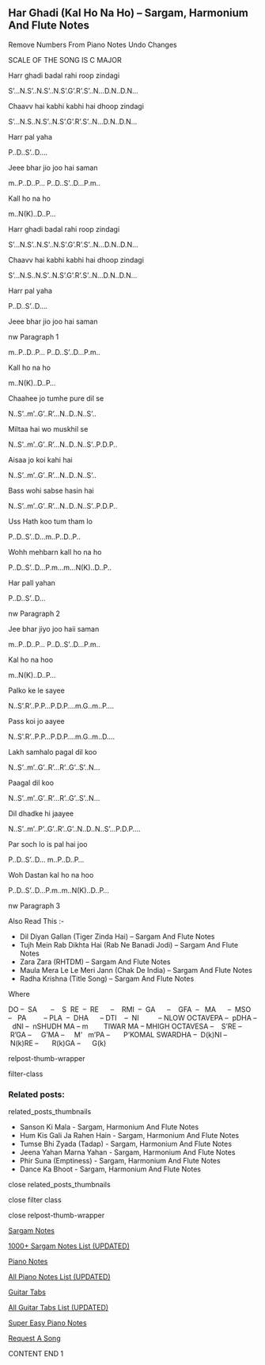 
## Har Ghadi (Kal Ho Na Ho) – Sargam, Harmonium And Flute Notes

Remove Numbers From Piano Notes
Undo Changes

SCALE OF THE SONG IS C MAJOR

Harr ghadi badal rahi roop zindagi

S’…N.S’..N.S’..N.S’.G’.R’.S’..N…D.N..D.N…

Chaavv hai kabhi kabhi hai dhoop zindagi

S’…N.S..N.S’..N.S’.G’.R’.S’..N…D.N..D.N…

Harr pal yaha

P..D..S’..D….

Jeee bhar jio joo hai saman

m..P..D..P… P..D..S’..D…P.m..

Kall ho na ho

m..N(K)..D..P…

Harr ghadi badal rahi roop zindagi

S’…N.S’..N.S’..N.S’.G’.R’.S’..N…D.N..D.N…

Chaavv hai kabhi kabhi hai dhoop zindagi

S’…N.S..N.S’..N.S’.G’.R’.S’..N…D.N..D.N…

Harr pal yaha

P..D..S’..D….

Jeee bhar jio joo hai saman

nw Paragraph 1

m..P..D..P… P..D..S’..D…P.m..

Kall ho na ho

m..N(K)..D..P…

Chaahee jo tumhe pure dil se

N..S’..m’..G’..R’…N..D..N..S’..

Miltaa hai wo muskhil se

N..S’..m’..G’..R’…N..D..N..S’..P.D.P..

Aisaa jo koi kahi hai

N..S’..m’..G’..R’…N..D..N..S’..

Bass wohi sabse hasin hai

N..S’..m’..G’..R’…N..D..N..S’..P.D.P..

Uss Hath koo tum tham lo

P..D..S’..D…m..P..D..P..

Wohh mehbarn kall ho na ho

P..D..S’..D…P.m…m…N(K)..D..P..

Har pall yahan

P..D..S’..D…

nw Paragraph 2

Jee bhar jiyo joo haii saman

m..P..D..P… P..D..S’..D…P.m..

Kal ho na hoo

m..N(K)..D..P…

Palko ke le sayee

N..S’.R’..P.P…P.D.P….m.G..m..P….

Pass koi jo aayee

N..S’.R’..P.P…P.D.P….m.G..m..D….

Lakh samhalo pagal dil koo

N..S’..m’..G’..R’…R’..G’..S’..N…

Paagal dil koo

N..S’..m’..G’..R’…R’..G’..S’..N…

Dil dhadke hi jaayee

N..S’..m’..P’..G’..R’..G’..N..D..N..S’…P.D.P….

Par soch lo is pal hai joo

P..D..S’..D… m..P..D..P…

Woh Dastan kal ho na hoo

P..D..S’..D…P.m..m..N(K)..D..P…



nw Paragraph 3

Also Read This :-



* Dil Diyan Gallan (Tiger Zinda Hai) – Sargam And Flute Notes
* Tujh Mein Rab Dikhta Hai (Rab Ne Banadi Jodi) – Sargam And Flute Notes
* Zara Zara (RHTDM) – Sargam And Flute Notes
* Maula Mera Le Le Meri Jann (Chak De India) – Sargam And Flute Notes
* Radha Krishna (Title Song) – Sargam And Flute Notes

Where



DO –  SA       –    S  RE  –  RE      –    RMI  –  GA      –    GFA  –   MA      –  MSO  –   PA         – PLA  –  DHA      – DTI    –  NI          – NLOW OCTAVEPA –  pDHA –  dNI –  nSHUDH MA – m        TIWAR MA – MHIGH OCTAVESA –    S’RE –     R’GA –     G’MA –     M’   m’PA –       P’KOMAL SWARDHA –  D(k)NI –       N(k)RE –       R(k)GA –      G(k)



relpost-thumb-wrapper

filter-class

### Related posts:

related_posts_thumbnails

* Sanson Ki Mala - Sargam, Harmonium And Flute Notes
* Hum Kis Gali Ja Rahen Hain - Sargam, Harmonium And Flute Notes
* Tumse Bhi Zyada (Tadap) - Sargam, Harmonium And Flute Notes
* Jeena Yahan Marna Yahan - Sargam, Harmonium And Flute Notes
* Phir Suna (Emptiness) - Sargam, Harmonium And Flute Notes
* Dance Ka Bhoot - Sargam, Harmonium And Flute Notes

close related_posts_thumbnails

close filter class

close relpost-thumb-wrapper

[Sargam Notes](https://www.notationsworld.com/sargam-notes.html)

[1000+ Sargam Notes List (UPDATED)](https://www.notationsworld.com/all-songs-list-sargam-notes.html)

[Piano Notes](https://www.notationsworld.com/piano-notes.html)

[All Piano Notes List (UPDATED)](https://www.notationsworld.com/all-songs-list-piano-notes.html)

[Guitar Tabs](https://www.notationsworld.com/guitar-tabs.html)

[All Guitar Tabs List (UPDATED)](https://www.notationsworld.com/all-songs-list-guitar-tabs.html)

[Super Easy Piano Notes](https://studywall.in/)

[Request A Song](https://www.notationsworld.com/request-a-song.html)

CONTENT END 1

